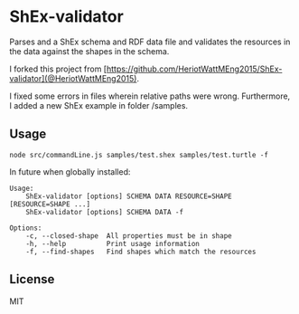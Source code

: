 # ShEx-validator

Parses and a ShEx schema and RDF data file and validates the resources in the data against the shapes in the schema.

I forked this project from [https://github.com/HeriotWattMEng2015/ShEx-validator](@HeriotWattMEng2015).

I fixed some errors in files wherein relative paths were wrong. Furthermore, I added a new ShEx example in folder /samples.

## Usage
`node src/commandLine.js samples/test.shex samples/test.turtle -f`


In future when globally installed:

<!--- BEGIN USAGE -->
    Usage:
        ShEx-validator [options] SCHEMA DATA RESOURCE=SHAPE [RESOURCE=SHAPE ...]
        ShEx-validator [options] SCHEMA DATA -f

    Options:
        -c, --closed-shape  All properties must be in shape
        -h, --help          Print usage information
        -f, --find-shapes   Find shapes which match the resources
<!--- END USAGE -->
## License

MIT
